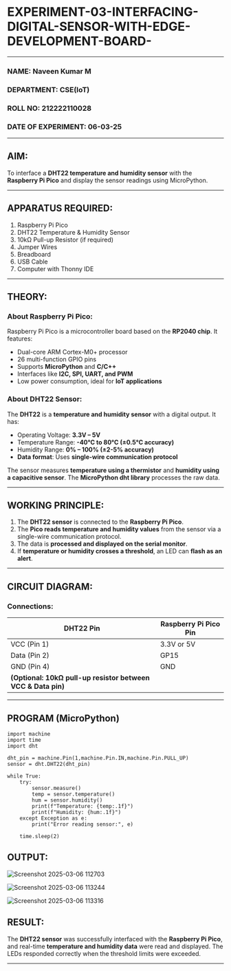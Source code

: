 # EXPERIMENT-03-INTERFACING-DIGITAL-SENSOR-WITH-EDGE-DEVELOPMENT-BOARD-
 
---

### NAME: Naveen Kumar M
### DEPARTMENT: CSE(IoT)
### ROLL NO: 212222110028
### DATE OF EXPERIMENT: 06-03-25

---

## AIM:  
To interface a **DHT22 temperature and humidity sensor** with the **Raspberry Pi Pico** and display the sensor readings using MicroPython.

---

## **APPARATUS REQUIRED:**  
1. Raspberry Pi Pico  
2. DHT22 Temperature & Humidity Sensor  
3. 10kΩ Pull-up Resistor (if required)  
4. Jumper Wires  
5. Breadboard  
6. USB Cable  
7. Computer with Thonny IDE  

---

## **THEORY:**  
### **About Raspberry Pi Pico:**  
Raspberry Pi Pico is a microcontroller board based on the **RP2040 chip**. It features:  
- Dual-core ARM Cortex-M0+ processor  
- 26 multi-function GPIO pins  
- Supports **MicroPython** and **C/C++**  
- Interfaces like **I2C, SPI, UART, and PWM**  
- Low power consumption, ideal for **IoT applications**  

### **About DHT22 Sensor:**  
The **DHT22** is a **temperature and humidity sensor** with a digital output. It has:  
- Operating Voltage: **3.3V – 5V**  
- Temperature Range: **-40°C to 80°C (±0.5°C accuracy)**  
- Humidity Range: **0% – 100% (±2-5% accuracy)**  
- **Data format**: Uses **single-wire communication protocol**  

The sensor measures **temperature using a thermistor** and **humidity using a capacitive sensor**. The **MicroPython dht library** processes the raw data.

---

## **WORKING PRINCIPLE:**  
1. The **DHT22 sensor** is connected to the **Raspberry Pi Pico**.  
2. The **Pico reads temperature and humidity values** from the sensor via a single-wire communication protocol.  
3. The data is **processed and displayed on the serial monitor**.  
4. If **temperature or humidity crosses a threshold**, an LED can **flash as an alert**.  

---

## **CIRCUIT DIAGRAM:**  
### **Connections:**  

| DHT22 Pin | Raspberry Pi Pico Pin |
|-----------|----------------------|
| VCC (Pin 1) | 3.3V or 5V |
| Data (Pin 2) | GP15 |
| GND (Pin 4) | GND |
| **(Optional: 10kΩ pull-up resistor between VCC & Data pin)** | |

---

## **PROGRAM (MicroPython)**  
```
import machine
import time
import dht

dht_pin = machine.Pin(1,machine.Pin.IN,machine.Pin.PULL_UP)
sensor = dht.DHT22(dht_pin)

while True:
    try:
        sensor.measure()
        temp = sensor.temperature()
        hum = sensor.humidity()
        print(f"Temperature: {temp:.1f}")
        print(f"Humidity: {hum:.1f}")
    except Exception as e:
        print("Error reading sensor:", e)

    time.sleep(2)  
```

## **OUTPUT:**  

![Screenshot 2025-03-06 112703](https://github.com/user-attachments/assets/00106dfc-703b-43a0-a4f1-b707cc7acc62)

![Screenshot 2025-03-06 113244](https://github.com/user-attachments/assets/9558f44c-4d65-4265-aa79-215e5aa3f535)

![Screenshot 2025-03-06 113316](https://github.com/user-attachments/assets/3ad56224-0c9e-4a58-88bf-b55fd4a0ae3c)


## **RESULT:**  
The **DHT22 sensor** was successfully interfaced with the **Raspberry Pi Pico**, and real-time **temperature and humidity data** were read and displayed. The LEDs responded correctly when the threshold limits were exceeded.

---

 
